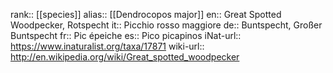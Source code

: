 

rank:: [[species]]
alias:: [[Dendrocopos major]]
en:: Great Spotted Woodpecker, Rotspecht
it:: Picchio rosso maggiore
de:: Buntspecht, Großer Buntspecht
fr:: Pic épeiche
es:: Pico picapinos
iNat-url:: https://www.inaturalist.org/taxa/17871
wiki-url:: http://en.wikipedia.org/wiki/Great_spotted_woodpecker
